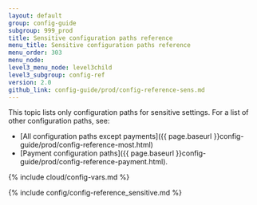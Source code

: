 ```yaml
---
layout: default
group: config-guide
subgroup: 999_prod
title: Sensitive configuration paths reference
menu_title: Sensitive configuration paths reference
menu_order: 303
menu_node: 
level3_menu_node: level3child
level3_subgroup: config-ref
version: 2.0
github_link: config-guide/prod/config-reference-sens.md
---
```


This topic lists only configuration paths for sensitive settings. For a list of other configuration paths, see:

*	[All configuration paths except payments]({{ page.baseurl }}config-guide/prod/config-reference-most.html)
*	[Payment configuration paths]({{ page.baseurl }}config-guide/prod/config-reference-payment.html).

{% include cloud/config-vars.md %}

{% include config/config-reference_sensitive.md %}
 